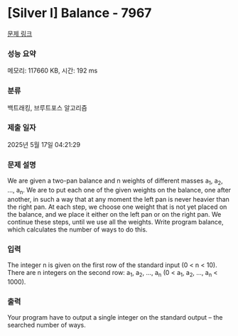# [Silver I] Balance - 7967 

[문제 링크](https://www.acmicpc.net/problem/7967) 

### 성능 요약

메모리: 117660 KB, 시간: 192 ms

### 분류

백트래킹, 브루트포스 알고리즘

### 제출 일자

2025년 5월 17일 04:21:29

### 문제 설명

<p>We are given a two-pan balance and n weights of different masses a<sub>1</sub>, a<sub>2</sub>, …, a<sub>n</sub>. We are to put each one of the given weights on the balance, one after another, in such a way that at any moment the left pan is never heavier than the right pan. At each step, we choose one weight that is not yet placed on the balance, and we place it either on the left pan or on the right pan. We continue these steps, until we use all the weights. Write program balance, which calculates the number of ways to do this.</p>

### 입력 

 <p>The integer n is given on the first row of the standard input (0 < n < 10). There are n integers on the second row: a<sub>1</sub>, a<sub>2</sub>, …, a<sub>n</sub> (0 < a<sub>1</sub>, a<sub>2</sub>, …, a<sub>n</sub> < 1000).</p>

### 출력 

 <p>Your program have to output a single integer on the standard output – the searched number of ways.</p>

